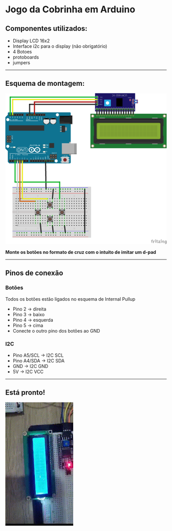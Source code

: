 # Jogo da Cobrinha em Arduino

## Componentes utilizados:

* Display LCD 16x2
* Interface i2c para o display (não obrigatório)
* 4 Botoes
* protoboards
* jumpers

***
## Esquema de montagem:

![Imagem da montagem](montagem.png)

**Monte os botões no formato de cruz com o intuito de imitar um d-pad**

***
## Pinos de conexão

### **Botões**

Todos os botões estão ligados no esquema de Internal Pullup
* Pino 2 -> direita
* Pino 3 -> baixo
* Pino 4 -> esquerda
* Pino 5 -> cima
* Conecte o outro pino dos botões ao GND

### **I2C**
* Pino A5/SCL -> I2C SCL
* Pino A4/SDA -> I2C SDA
* GND -> I2C GND
* 5V -> I2C VCC

***
## Está pronto!

![Alt text](gifCobrinha.gif)